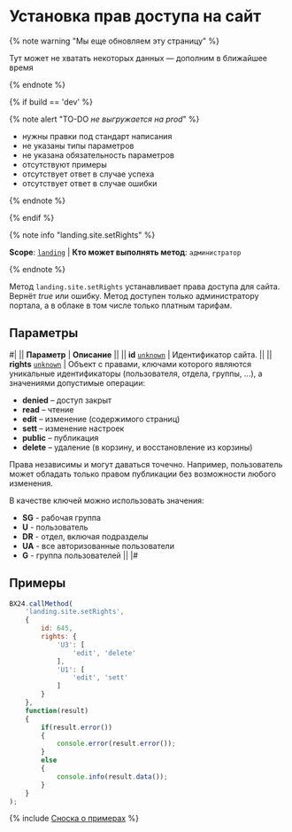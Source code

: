 # Установка прав доступа на сайт

{% note warning "Мы еще обновляем эту страницу" %}

Тут может не хватать некоторых данных — дополним в ближайшее время

{% endnote %}

{% if build == 'dev' %}

{% note alert "TO-DO _не выгружается на prod_" %}

- нужны правки под стандарт написания
- не указаны типы параметров
- не указана обязательность параметров
- отсутствуют примеры
- отсутствует ответ в случае успеха
- отсутствует ответ в случае ошибки

{% endnote %}

{% endif %}

{% note info "landing.site.setRights" %}

**Scope**: [`landing`](../../../scopes/permissions.md) | **Кто может выполнять метод**: `администратор`

{% endnote %}

Метод `landing.site.setRights` устанавливает права доступа для сайта. Вернёт *true* или ошибку. Метод доступен только администратору портала, а в облаке в том числе только платным тарифам.

## Параметры

#|
|| **Параметр** | **Описание** ||
|| **id**
[`unknown`](../../../data-types.md) | Идентификатор сайта. ||
|| **rights**
[`unknown`](../../../data-types.md) | Объект с правами, ключами которого являются уникальные идентификаторы (пользователя, отдела, группы, ...), а значениями допустимые операции:
- **denied** – доступ закрыт
- **read** – чтение
- **edit** – изменение (содержимого страниц)
- **sett** – изменение настроек
- **public** – публикация
- **delete** – удаление (в корзину, и восстановление из корзины)

Права независимы и могут даваться точечно. Например, пользователь может обладать только правом публикации без возможности любого изменения.

В качестве ключей можно использовать значения:
- **SG<X>** - рабочая группа
- **U<X>** - пользователь
- **DR<X>** - отдел, включая подразделы
- **UA** - все авторизованные пользователи
- **G<X>** - группа пользователей ||
|#

## Примеры

```js
BX24.callMethod(
    'landing.site.setRights',
    {
        id: 645,
        rights: {
            'U3': [
                'edit', 'delete'
            ],
            'U1': [
                'edit', 'sett'
            ]
        }
    },
    function(result)
    {
        if(result.error())
        {
            console.error(result.error());
        }
        else
        {
            console.info(result.data());
        }
    }
);
```

{% include [Сноска о примерах](../../../../_includes/examples.md) %}